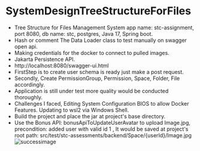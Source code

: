 # SystemDesignTreeStructureForFiles
* Tree Structure for Files Management System app name:  stc-assignment, port 8080, db name: stc, postgres, Java 17, Spring boot.
* Hash or comment The Data Loader class to test manually on swagger open api.
* Making credentials for the docker to connect to pulled images.
* Jakarta Persistence API. 
* http://localhost:8080/swagger-ui.html
* FirstStep is to create user schema is ready just make a post request.
* Secondly, Create PermissionGroup, Permission, Space, Folder, File accordingly.
* Application is still under test more quality would be conducted thoroughly.
* Challenges I faced, Editing System Configuration BIOS to allow Docker Features.
  Updating to wsl2 via Windows Shell.
* Build the project and place the jar at project's base directory.
* Use the Bonus API: bonusApiToUpdateUserAvatar to upload Image.jpg, precondition: added user with valid id 1 , It would be saved at project's root path: src/test/stc-assessments/backend/Space/{userId}/Image.jpg
![successimage](https://github.com/mahmoudfawzy9/SystemDesignTreeStructureForFiles/assets/47506233/f5eacd57-32b3-4d06-a6a5-7a11e23e57a5)
